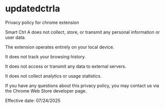 # updatedctrla
Privacy policy for chrome extension

Smart Ctrl A does not collect, store, or transmit any personal information or user data.

The extension operates entirely on your local device.

It does not track your browsing history.

It does not access or transmit any data to external servers.

It does not collect analytics or usage statistics.

If you have any questions about this privacy policy, you may contact us via the Chrome Web Store developer page.

Effective date: 07/24/2025
